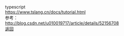 
typescript
<br>
https://www.tslang.cn/docs/tutorial.html
<br>
参考：
<br>
http://blog.csdn.net/u010019717/article/details/52156708
<br>
[返回](https://github.com/kyo3223/tane)